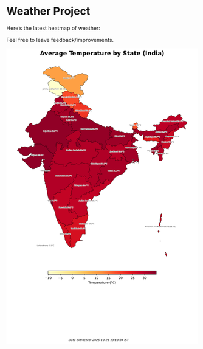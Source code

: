 # Weather Project

Here’s the latest heatmap of weather:

Feel free to leave feedback/improvements.

![India Heatmap](docs/assets/india_heatmap.png?v=F738F4)
